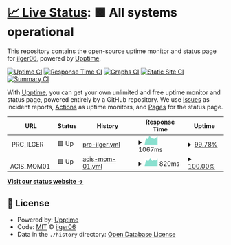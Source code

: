 # [📈 Live Status](https://ilger06.github.io/Uptime): <!--live status--> **🟩 All systems operational**

This repository contains the open-source uptime monitor and status page for [ilger06](https://ilger06.github.io/Uptime), powered by [Upptime](https://github.com/upptime/upptime).

[![Uptime CI](https://github.com/ilger06/Uptime/workflows/Uptime%20CI/badge.svg)](https://github.com/ilger06/Uptime/actions?query=workflow%3A%22Uptime+CI%22)
[![Response Time CI](https://github.com/ilger06/Uptime/workflows/Response%20Time%20CI/badge.svg)](https://github.com/ilger06/Uptime/actions?query=workflow%3A%22Response+Time+CI%22)
[![Graphs CI](https://github.com/ilger06/Uptime/workflows/Graphs%20CI/badge.svg)](https://github.com/ilger06/Uptime/actions?query=workflow%3A%22Graphs+CI%22)
[![Static Site CI](https://github.com/ilger06/Uptime/workflows/Static%20Site%20CI/badge.svg)](https://github.com/ilger06/Uptime/actions?query=workflow%3A%22Static+Site+CI%22)
[![Summary CI](https://github.com/ilger06/Uptime/workflows/Summary%20CI/badge.svg)](https://github.com/ilger06/Uptime/actions?query=workflow%3A%22Summary+CI%22)

With [Upptime](https://upptime.js.org), you can get your own unlimited and free uptime monitor and status page, powered entirely by a GitHub repository. We use [Issues](https://github.com/ilger06/Uptime/issues) as incident reports, [Actions](https://github.com/ilger06/Uptime/actions) as uptime monitors, and [Pages](https://ilger06.github.io/Uptime) for the status page.

<!--start: status pages-->
<!-- This summary is generated by Upptime (https://github.com/upptime/upptime) -->
<!-- Do not edit this manually, your changes will be overwritten -->
<!-- prettier-ignore -->
| URL | Status | History | Response Time | Uptime |
| --- | ------ | ------- | ------------- | ------ |
| <img alt="" src="https://icons.duckduckgo.com/ip3/null.ico" height="13"> PRC_ILGER | 🟩 Up | [prc-ilger.yml](https://github.com/ilger06/Uptime/commits/HEAD/history/prc-ilger.yml) | <details><summary><img alt="Response time graph" src="./graphs/prc-ilger/response-time-week.png" height="20"> 1067ms</summary><br><a href="https://ilger06.github.io/Uptime/history/prc-ilger"><img alt="Response time 1109" src="https://img.shields.io/endpoint?url=https%3A%2F%2Fraw.githubusercontent.com%2Filger06%2FUptime%2FHEAD%2Fapi%2Fprc-ilger%2Fresponse-time.json"></a><br><a href="https://ilger06.github.io/Uptime/history/prc-ilger"><img alt="24-hour response time 1301" src="https://img.shields.io/endpoint?url=https%3A%2F%2Fraw.githubusercontent.com%2Filger06%2FUptime%2FHEAD%2Fapi%2Fprc-ilger%2Fresponse-time-day.json"></a><br><a href="https://ilger06.github.io/Uptime/history/prc-ilger"><img alt="7-day response time 1067" src="https://img.shields.io/endpoint?url=https%3A%2F%2Fraw.githubusercontent.com%2Filger06%2FUptime%2FHEAD%2Fapi%2Fprc-ilger%2Fresponse-time-week.json"></a><br><a href="https://ilger06.github.io/Uptime/history/prc-ilger"><img alt="30-day response time 1101" src="https://img.shields.io/endpoint?url=https%3A%2F%2Fraw.githubusercontent.com%2Filger06%2FUptime%2FHEAD%2Fapi%2Fprc-ilger%2Fresponse-time-month.json"></a><br><a href="https://ilger06.github.io/Uptime/history/prc-ilger"><img alt="1-year response time 1109" src="https://img.shields.io/endpoint?url=https%3A%2F%2Fraw.githubusercontent.com%2Filger06%2FUptime%2FHEAD%2Fapi%2Fprc-ilger%2Fresponse-time-year.json"></a></details> | <details><summary><a href="https://ilger06.github.io/Uptime/history/prc-ilger">99.78%</a></summary><a href="https://ilger06.github.io/Uptime/history/prc-ilger"><img alt="All-time uptime 99.75%" src="https://img.shields.io/endpoint?url=https%3A%2F%2Fraw.githubusercontent.com%2Filger06%2FUptime%2FHEAD%2Fapi%2Fprc-ilger%2Fuptime.json"></a><br><a href="https://ilger06.github.io/Uptime/history/prc-ilger"><img alt="24-hour uptime 100.00%" src="https://img.shields.io/endpoint?url=https%3A%2F%2Fraw.githubusercontent.com%2Filger06%2FUptime%2FHEAD%2Fapi%2Fprc-ilger%2Fuptime-day.json"></a><br><a href="https://ilger06.github.io/Uptime/history/prc-ilger"><img alt="7-day uptime 99.78%" src="https://img.shields.io/endpoint?url=https%3A%2F%2Fraw.githubusercontent.com%2Filger06%2FUptime%2FHEAD%2Fapi%2Fprc-ilger%2Fuptime-week.json"></a><br><a href="https://ilger06.github.io/Uptime/history/prc-ilger"><img alt="30-day uptime 99.95%" src="https://img.shields.io/endpoint?url=https%3A%2F%2Fraw.githubusercontent.com%2Filger06%2FUptime%2FHEAD%2Fapi%2Fprc-ilger%2Fuptime-month.json"></a><br><a href="https://ilger06.github.io/Uptime/history/prc-ilger"><img alt="1-year uptime 99.75%" src="https://img.shields.io/endpoint?url=https%3A%2F%2Fraw.githubusercontent.com%2Filger06%2FUptime%2FHEAD%2Fapi%2Fprc-ilger%2Fuptime-year.json"></a></details>
| <img alt="" src="https://icons.duckduckgo.com/ip3/null.ico" height="13"> ACIS_MOM01 | 🟩 Up | [acis-mom-01.yml](https://github.com/ilger06/Uptime/commits/HEAD/history/acis-mom-01.yml) | <details><summary><img alt="Response time graph" src="./graphs/acis-mom-01/response-time-week.png" height="20"> 820ms</summary><br><a href="https://ilger06.github.io/Uptime/history/acis-mom-01"><img alt="Response time 851" src="https://img.shields.io/endpoint?url=https%3A%2F%2Fraw.githubusercontent.com%2Filger06%2FUptime%2FHEAD%2Fapi%2Facis-mom-01%2Fresponse-time.json"></a><br><a href="https://ilger06.github.io/Uptime/history/acis-mom-01"><img alt="24-hour response time 1027" src="https://img.shields.io/endpoint?url=https%3A%2F%2Fraw.githubusercontent.com%2Filger06%2FUptime%2FHEAD%2Fapi%2Facis-mom-01%2Fresponse-time-day.json"></a><br><a href="https://ilger06.github.io/Uptime/history/acis-mom-01"><img alt="7-day response time 820" src="https://img.shields.io/endpoint?url=https%3A%2F%2Fraw.githubusercontent.com%2Filger06%2FUptime%2FHEAD%2Fapi%2Facis-mom-01%2Fresponse-time-week.json"></a><br><a href="https://ilger06.github.io/Uptime/history/acis-mom-01"><img alt="30-day response time 865" src="https://img.shields.io/endpoint?url=https%3A%2F%2Fraw.githubusercontent.com%2Filger06%2FUptime%2FHEAD%2Fapi%2Facis-mom-01%2Fresponse-time-month.json"></a><br><a href="https://ilger06.github.io/Uptime/history/acis-mom-01"><img alt="1-year response time 851" src="https://img.shields.io/endpoint?url=https%3A%2F%2Fraw.githubusercontent.com%2Filger06%2FUptime%2FHEAD%2Fapi%2Facis-mom-01%2Fresponse-time-year.json"></a></details> | <details><summary><a href="https://ilger06.github.io/Uptime/history/acis-mom-01">100.00%</a></summary><a href="https://ilger06.github.io/Uptime/history/acis-mom-01"><img alt="All-time uptime 99.76%" src="https://img.shields.io/endpoint?url=https%3A%2F%2Fraw.githubusercontent.com%2Filger06%2FUptime%2FHEAD%2Fapi%2Facis-mom-01%2Fuptime.json"></a><br><a href="https://ilger06.github.io/Uptime/history/acis-mom-01"><img alt="24-hour uptime 100.00%" src="https://img.shields.io/endpoint?url=https%3A%2F%2Fraw.githubusercontent.com%2Filger06%2FUptime%2FHEAD%2Fapi%2Facis-mom-01%2Fuptime-day.json"></a><br><a href="https://ilger06.github.io/Uptime/history/acis-mom-01"><img alt="7-day uptime 100.00%" src="https://img.shields.io/endpoint?url=https%3A%2F%2Fraw.githubusercontent.com%2Filger06%2FUptime%2FHEAD%2Fapi%2Facis-mom-01%2Fuptime-week.json"></a><br><a href="https://ilger06.github.io/Uptime/history/acis-mom-01"><img alt="30-day uptime 99.93%" src="https://img.shields.io/endpoint?url=https%3A%2F%2Fraw.githubusercontent.com%2Filger06%2FUptime%2FHEAD%2Fapi%2Facis-mom-01%2Fuptime-month.json"></a><br><a href="https://ilger06.github.io/Uptime/history/acis-mom-01"><img alt="1-year uptime 99.76%" src="https://img.shields.io/endpoint?url=https%3A%2F%2Fraw.githubusercontent.com%2Filger06%2FUptime%2FHEAD%2Fapi%2Facis-mom-01%2Fuptime-year.json"></a></details>

<!--end: status pages-->

[**Visit our status website →**](https://ilger06.github.io/Uptime)

## 📄 License

- Powered by: [Upptime](https://github.com/upptime/upptime)
- Code: [MIT](./LICENSE) © [ilger06](https://ilger06.github.io/Uptime)
- Data in the `./history` directory: [Open Database License](https://opendatacommons.org/licenses/odbl/1-0/)
